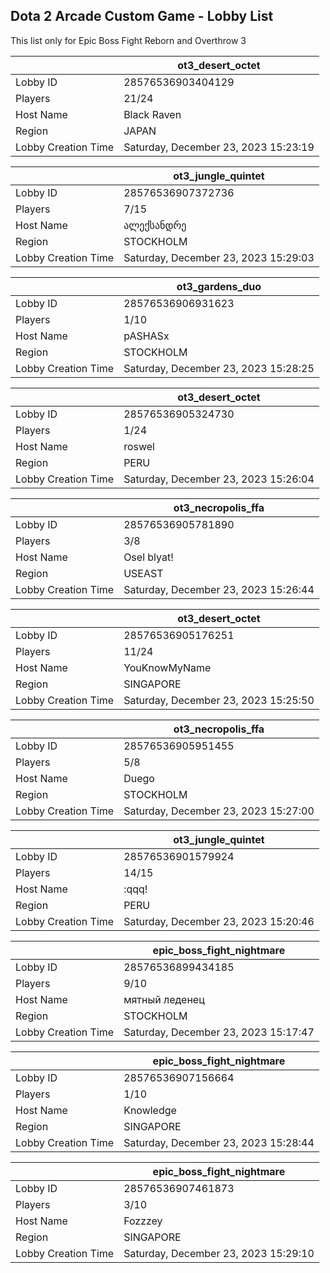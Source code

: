 ## Dota 2 Arcade Custom Game - Lobby List

This list only for Epic Boss Fight Reborn and Overthrow 3

|  | ot3_desert_octet |
| ------ | ------ |
| Lobby ID | 28576536903404129 |
| Players | 21/24 |
| Host Name | Black Raven |
| Region | JAPAN |
| Lobby Creation Time | Saturday, December 23, 2023 15:23:19 |


|  | ot3_jungle_quintet |
| ------ | ------ |
| Lobby ID | 28576536907372736 |
| Players | 7/15 |
| Host Name | ალექსანდრე |
| Region | STOCKHOLM |
| Lobby Creation Time | Saturday, December 23, 2023 15:29:03 |


|  | ot3_gardens_duo |
| ------ | ------ |
| Lobby ID | 28576536906931623 |
| Players | 1/10 |
| Host Name | pASHASx |
| Region | STOCKHOLM |
| Lobby Creation Time | Saturday, December 23, 2023 15:28:25 |


|  | ot3_desert_octet |
| ------ | ------ |
| Lobby ID | 28576536905324730 |
| Players | 1/24 |
| Host Name | roswel |
| Region | PERU |
| Lobby Creation Time | Saturday, December 23, 2023 15:26:04 |


|  | ot3_necropolis_ffa |
| ------ | ------ |
| Lobby ID | 28576536905781890 |
| Players | 3/8 |
| Host Name | Osel blyat! |
| Region | USEAST |
| Lobby Creation Time | Saturday, December 23, 2023 15:26:44 |


|  | ot3_desert_octet |
| ------ | ------ |
| Lobby ID | 28576536905176251 |
| Players | 11/24 |
| Host Name | YouKnowMyName |
| Region | SINGAPORE |
| Lobby Creation Time | Saturday, December 23, 2023 15:25:50 |


|  | ot3_necropolis_ffa |
| ------ | ------ |
| Lobby ID | 28576536905951455 |
| Players | 5/8 |
| Host Name | Duego |
| Region | STOCKHOLM |
| Lobby Creation Time | Saturday, December 23, 2023 15:27:00 |


|  | ot3_jungle_quintet |
| ------ | ------ |
| Lobby ID | 28576536901579924 |
| Players | 14/15 |
| Host Name | :qqq! |
| Region | PERU |
| Lobby Creation Time | Saturday, December 23, 2023 15:20:46 |


|  | epic_boss_fight_nightmare |
| ------ | ------ |
| Lobby ID | 28576536899434185 |
| Players | 9/10 |
| Host Name | мятный леденец |
| Region | STOCKHOLM |
| Lobby Creation Time | Saturday, December 23, 2023 15:17:47 |


|  | epic_boss_fight_nightmare |
| ------ | ------ |
| Lobby ID | 28576536907156664 |
| Players | 1/10 |
| Host Name | Knowledge |
| Region | SINGAPORE |
| Lobby Creation Time | Saturday, December 23, 2023 15:28:44 |


|  | epic_boss_fight_nightmare |
| ------ | ------ |
| Lobby ID | 28576536907461873 |
| Players | 3/10 |
| Host Name | Fozzzey |
| Region | SINGAPORE |
| Lobby Creation Time | Saturday, December 23, 2023 15:29:10 |


